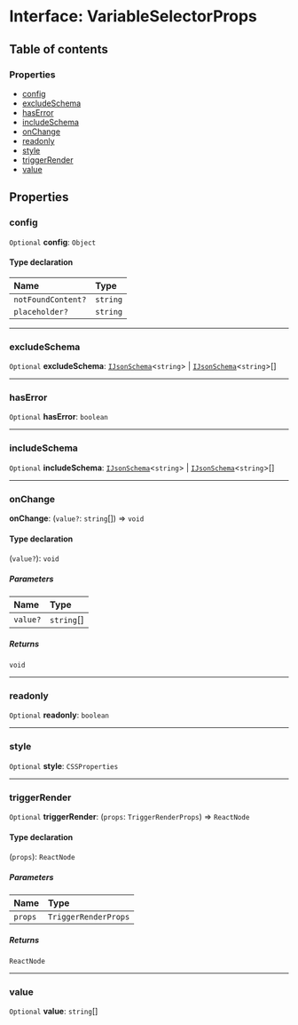 # Interface: VariableSelectorProps

## Table of contents

### Properties

* [config](/auto-docs/form-materials/interfaces/VariableSelectorProps.md#config)
* [excludeSchema](/auto-docs/form-materials/interfaces/VariableSelectorProps.md#excludeschema)
* [hasError](/auto-docs/form-materials/interfaces/VariableSelectorProps.md#haserror)
* [includeSchema](/auto-docs/form-materials/interfaces/VariableSelectorProps.md#includeschema)
* [onChange](/auto-docs/form-materials/interfaces/VariableSelectorProps.md#onchange)
* [readonly](/auto-docs/form-materials/interfaces/VariableSelectorProps.md#readonly)
* [style](/auto-docs/form-materials/interfaces/VariableSelectorProps.md#style)
* [triggerRender](/auto-docs/form-materials/interfaces/VariableSelectorProps.md#triggerrender)
* [value](/auto-docs/form-materials/interfaces/VariableSelectorProps.md#value)

## Properties

### config

`Optional` **config**: `Object`

#### Type declaration

| Name | Type |
| :------ | :------ |
| `notFoundContent?` | `string` |
| `placeholder?` | `string` |

***

### excludeSchema

`Optional` **excludeSchema**: [`IJsonSchema`](/auto-docs/form-materials/interfaces/IJsonSchema.md)<`string`> | [`IJsonSchema`](/auto-docs/form-materials/interfaces/IJsonSchema.md)<`string`>\[]

***

### hasError

`Optional` **hasError**: `boolean`

***

### includeSchema

`Optional` **includeSchema**: [`IJsonSchema`](/auto-docs/form-materials/interfaces/IJsonSchema.md)<`string`> | [`IJsonSchema`](/auto-docs/form-materials/interfaces/IJsonSchema.md)<`string`>\[]

***

### onChange

**onChange**: (`value?`: `string`\[]) => `void`

#### Type declaration

(`value?`): `void`

##### Parameters

| Name | Type |
| :------ | :------ |
| `value?` | `string`\[] |

##### Returns

`void`

***

### readonly

`Optional` **readonly**: `boolean`

***

### style

`Optional` **style**: `CSSProperties`

***

### triggerRender

`Optional` **triggerRender**: (`props`: `TriggerRenderProps`) => `ReactNode`

#### Type declaration

(`props`): `ReactNode`

##### Parameters

| Name | Type |
| :------ | :------ |
| `props` | `TriggerRenderProps` |

##### Returns

`ReactNode`

***

### value

`Optional` **value**: `string`\[]
